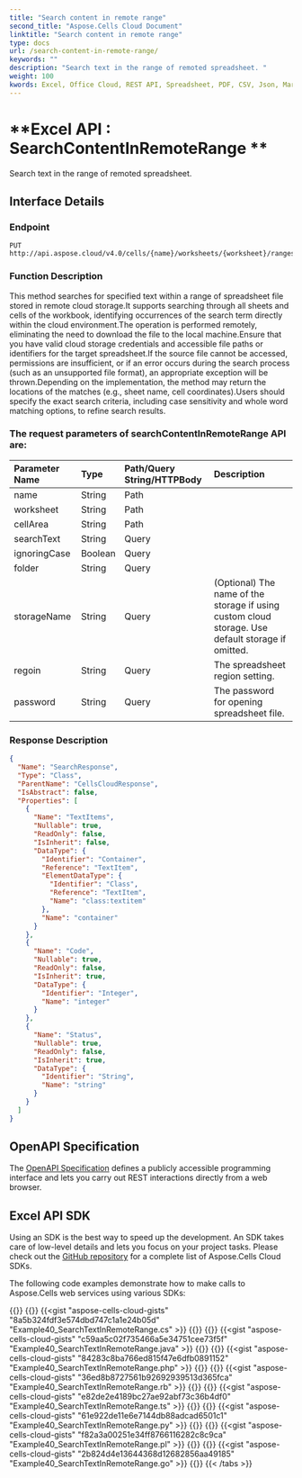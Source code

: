 ```yaml
---
title: "Search content in remote range"
second_title: "Aspose.Cells Cloud Document"
linktitle: "Search content in remote range"
type: docs
url: /search-content-in-remote-range/
keywords: ""
description: "Search text in the range of remoted spreadsheet. "
weight: 100
kwords: Excel, Office Cloud, REST API, Spreadsheet, PDF, CSV, Json, Markdown, Match all blank cells in an Excel worksheet
---
```


# **Excel API : SearchContentInRemoteRange **

Search text in the range of remoted spreadsheet. 

## **Interface Details**

### **Endpoint** 

```
PUT http://api.aspose.cloud/v4.0/cells/{name}/worksheets/{worksheet}/ranges/{cellArea}/search/content
```

### **Function Description**

This method searches for specified text within a range of spreadsheet file stored in remote cloud storage.It supports searching through all sheets and cells of the workbook, identifying occurrences of the search term directly within the cloud environment.The operation is performed remotely, eliminating the need to download the file to the local machine.Ensure that you have valid cloud storage credentials and accessible file paths or identifiers for the target spreadsheet.If the source file cannot be accessed, permissions are insufficient, or if an error occurs during the search process (such as an unsupported file format), an appropriate exception will be thrown.Depending on the implementation, the method may return the locations of the matches (e.g., sheet name, cell coordinates).Users should specify the exact search criteria, including case sensitivity and whole word matching options, to refine search results.

### The request parameters of **searchContentInRemoteRange** API are: 

| Parameter Name | Type | Path/Query String/HTTPBody | Description | 
| :- | :- | :- |:- | 
|name|String|Path||
|worksheet|String|Path||
|cellArea|String|Path||
|searchText|String|Query||
|ignoringCase|Boolean|Query||
|folder|String|Query||
|storageName|String|Query|(Optional) The name of the storage if using custom cloud storage. Use default storage if omitted.|
|regoin|String|Query|The spreadsheet region setting.|
|password|String|Query|The password for opening spreadsheet file.|


### **Response Description**
```json
{
  "Name": "SearchResponse",
  "Type": "Class",
  "ParentName": "CellsCloudResponse",
  "IsAbstract": false,
  "Properties": [
    {
      "Name": "TextItems",
      "Nullable": true,
      "ReadOnly": false,
      "IsInherit": false,
      "DataType": {
        "Identifier": "Container",
        "Reference": "TextItem",
        "ElementDataType": {
          "Identifier": "Class",
          "Reference": "TextItem",
          "Name": "class:textitem"
        },
        "Name": "container"
      }
    },
    {
      "Name": "Code",
      "Nullable": true,
      "ReadOnly": false,
      "IsInherit": true,
      "DataType": {
        "Identifier": "Integer",
        "Name": "integer"
      }
    },
    {
      "Name": "Status",
      "Nullable": true,
      "ReadOnly": false,
      "IsInherit": true,
      "DataType": {
        "Identifier": "String",
        "Name": "string"
      }
    }
  ]
}
```

## OpenAPI Specification

The [OpenAPI Specification](https://reference.aspose.cloud/cells/#/SearchControllor/SearchContentInRemoteRange) defines a publicly accessible programming interface and lets you carry out REST interactions directly from a web browser.

## Excel API SDK 

Using an SDK is the best way to speed up the development. An SDK takes care of low-level details and lets you focus on your project tasks. Please check out the [GitHub repository](https://github.com/aspose-cells-cloud) for a complete list of Aspose.Cells Cloud SDKs.

The following code examples demonstrate how to make calls to Aspose.Cells web services using various SDKs:


{{<tabs tabTotal="8" tabID="1" tabName1="C#" tabName2="Java" tabName3="PHP" tabName4="Ruby" tabName5="Node.js" tabName6="Python" tabName7="Perl" tabName8="Go" >}}
{{<tab tabNum="1" >}}
	{{<gist "aspose-cells-cloud-gists" "8a5b324fdf3e574dbd747c1a1e24b05d" "Example40_SearchTextInRemoteRange.cs" >}}
{{</tab>}}
{{<tab tabNum="2" >}}
	{{<gist "aspose-cells-cloud-gists" "c59aa5c02f735466a5e34751cee73f5f" "Example40_SearchTextInRemoteRange.java" >}}
{{</tab>}}
{{<tab tabNum="3" >}}
	{{<gist "aspose-cells-cloud-gists" "84283c8ba766ed815f47e6dfb0891152" "Example40_SearchTextInRemoteRange.php" >}}
{{</tab>}}
{{<tab tabNum="4" >}}
	{{<gist "aspose-cells-cloud-gists" "36ed8b8727561b92692939513d365fca" "Example40_SearchTextInRemoteRange.rb" >}}
{{</tab>}}
{{<tab tabNum="5" >}}
	{{<gist "aspose-cells-cloud-gists" "e82de2e4189bc27ae92abf73c36b4df0" "Example40_SearchTextInRemoteRange.ts" >}}
{{</tab>}}
{{<tab tabNum="6" >}}
	{{<gist "aspose-cells-cloud-gists" "61e922de11e6e7144db88adcad6501c1" "Example40_SearchTextInRemoteRange.py" >}}
{{</tab>}}
{{<tab tabNum="7" >}}
	{{<gist "aspose-cells-cloud-gists" "f82a3a00251e34ff8766116282c8c9ca" "Example40_SearchTextInRemoteRange.pl" >}}
{{</tab>}}
{{<tab tabNum="8" >}}
	{{<gist "aspose-cells-cloud-gists" "2b824d4e13644368d12682856aa49185" "Example40_SearchTextInRemoteRange.go" >}}
{{</tab>}}
{{< /tabs >}}


